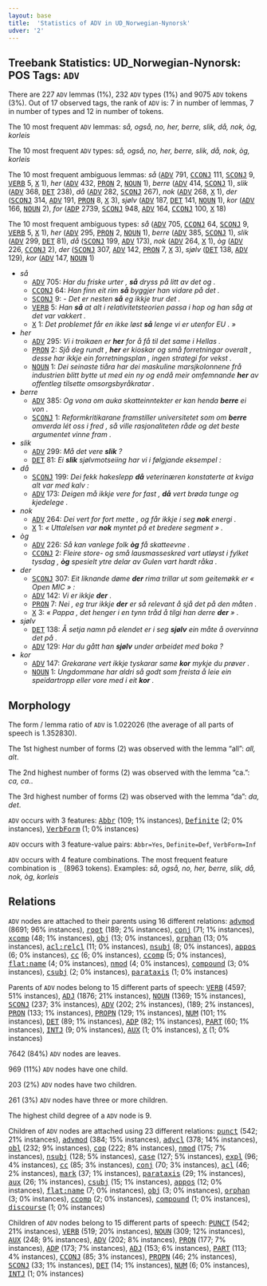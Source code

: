 ```yaml
---
layout: base
title:  'Statistics of ADV in UD_Norwegian-Nynorsk'
udver: '2'
---
```


## Treebank Statistics: UD_Norwegian-Nynorsk: POS Tags: `ADV`

There are 227 `ADV` lemmas (1%), 232 `ADV` types (1%) and 9075 `ADV` tokens (3%).
Out of 17 observed tags, the rank of `ADV` is: 7 in number of lemmas, 7 in number of types and 12 in number of tokens.

The 10 most frequent `ADV` lemmas: <em>så, også, no, her, berre, slik, då, nok, òg, korleis</em>

The 10 most frequent `ADV` types:  <em>så, også, no, her, berre, slik, då, nok, òg, korleis</em>

The 10 most frequent ambiguous lemmas: <em>så</em> (<tt><a href="no_nynorsk-pos-ADV.html">ADV</a></tt> 791, <tt><a href="no_nynorsk-pos-CCONJ.html">CCONJ</a></tt> 111, <tt><a href="no_nynorsk-pos-SCONJ.html">SCONJ</a></tt> 9, <tt><a href="no_nynorsk-pos-VERB.html">VERB</a></tt> 5, <tt><a href="no_nynorsk-pos-X.html">X</a></tt> 1), <em>her</em> (<tt><a href="no_nynorsk-pos-ADV.html">ADV</a></tt> 432, <tt><a href="no_nynorsk-pos-PRON.html">PRON</a></tt> 2, <tt><a href="no_nynorsk-pos-NOUN.html">NOUN</a></tt> 1), <em>berre</em> (<tt><a href="no_nynorsk-pos-ADV.html">ADV</a></tt> 414, <tt><a href="no_nynorsk-pos-SCONJ.html">SCONJ</a></tt> 1), <em>slik</em> (<tt><a href="no_nynorsk-pos-ADV.html">ADV</a></tt> 368, <tt><a href="no_nynorsk-pos-DET.html">DET</a></tt> 238), <em>då</em> (<tt><a href="no_nynorsk-pos-ADV.html">ADV</a></tt> 282, <tt><a href="no_nynorsk-pos-SCONJ.html">SCONJ</a></tt> 267), <em>nok</em> (<tt><a href="no_nynorsk-pos-ADV.html">ADV</a></tt> 268, <tt><a href="no_nynorsk-pos-X.html">X</a></tt> 1), <em>der</em> (<tt><a href="no_nynorsk-pos-SCONJ.html">SCONJ</a></tt> 314, <tt><a href="no_nynorsk-pos-ADV.html">ADV</a></tt> 191, <tt><a href="no_nynorsk-pos-PRON.html">PRON</a></tt> 8, <tt><a href="no_nynorsk-pos-X.html">X</a></tt> 3), <em>sjølv</em> (<tt><a href="no_nynorsk-pos-ADV.html">ADV</a></tt> 187, <tt><a href="no_nynorsk-pos-DET.html">DET</a></tt> 141, <tt><a href="no_nynorsk-pos-NOUN.html">NOUN</a></tt> 1), <em>kor</em> (<tt><a href="no_nynorsk-pos-ADV.html">ADV</a></tt> 166, <tt><a href="no_nynorsk-pos-NOUN.html">NOUN</a></tt> 2), <em>for</em> (<tt><a href="no_nynorsk-pos-ADP.html">ADP</a></tt> 2739, <tt><a href="no_nynorsk-pos-SCONJ.html">SCONJ</a></tt> 948, <tt><a href="no_nynorsk-pos-ADV.html">ADV</a></tt> 164, <tt><a href="no_nynorsk-pos-CCONJ.html">CCONJ</a></tt> 100, <tt><a href="no_nynorsk-pos-X.html">X</a></tt> 18)

The 10 most frequent ambiguous types:  <em>så</em> (<tt><a href="no_nynorsk-pos-ADV.html">ADV</a></tt> 705, <tt><a href="no_nynorsk-pos-CCONJ.html">CCONJ</a></tt> 64, <tt><a href="no_nynorsk-pos-SCONJ.html">SCONJ</a></tt> 9, <tt><a href="no_nynorsk-pos-VERB.html">VERB</a></tt> 5, <tt><a href="no_nynorsk-pos-X.html">X</a></tt> 1), <em>her</em> (<tt><a href="no_nynorsk-pos-ADV.html">ADV</a></tt> 295, <tt><a href="no_nynorsk-pos-PRON.html">PRON</a></tt> 2, <tt><a href="no_nynorsk-pos-NOUN.html">NOUN</a></tt> 1), <em>berre</em> (<tt><a href="no_nynorsk-pos-ADV.html">ADV</a></tt> 385, <tt><a href="no_nynorsk-pos-SCONJ.html">SCONJ</a></tt> 1), <em>slik</em> (<tt><a href="no_nynorsk-pos-ADV.html">ADV</a></tt> 299, <tt><a href="no_nynorsk-pos-DET.html">DET</a></tt> 81), <em>då</em> (<tt><a href="no_nynorsk-pos-SCONJ.html">SCONJ</a></tt> 199, <tt><a href="no_nynorsk-pos-ADV.html">ADV</a></tt> 173), <em>nok</em> (<tt><a href="no_nynorsk-pos-ADV.html">ADV</a></tt> 264, <tt><a href="no_nynorsk-pos-X.html">X</a></tt> 1), <em>òg</em> (<tt><a href="no_nynorsk-pos-ADV.html">ADV</a></tt> 226, <tt><a href="no_nynorsk-pos-CCONJ.html">CCONJ</a></tt> 2), <em>der</em> (<tt><a href="no_nynorsk-pos-SCONJ.html">SCONJ</a></tt> 307, <tt><a href="no_nynorsk-pos-ADV.html">ADV</a></tt> 142, <tt><a href="no_nynorsk-pos-PRON.html">PRON</a></tt> 7, <tt><a href="no_nynorsk-pos-X.html">X</a></tt> 3), <em>sjølv</em> (<tt><a href="no_nynorsk-pos-DET.html">DET</a></tt> 138, <tt><a href="no_nynorsk-pos-ADV.html">ADV</a></tt> 129), <em>kor</em> (<tt><a href="no_nynorsk-pos-ADV.html">ADV</a></tt> 147, <tt><a href="no_nynorsk-pos-NOUN.html">NOUN</a></tt> 1)


* <em>så</em>
  * <tt><a href="no_nynorsk-pos-ADV.html">ADV</a></tt> 705: <em>Har du friske urter , <b>så</b> dryss på litt av det og .</em>
  * <tt><a href="no_nynorsk-pos-CCONJ.html">CCONJ</a></tt> 64: <em>Han finn eit rim <b>så</b> byggjer han vidare på det .</em>
  * <tt><a href="no_nynorsk-pos-SCONJ.html">SCONJ</a></tt> 9: <em>- Det er nesten <b>så</b> eg ikkje trur det .</em>
  * <tt><a href="no_nynorsk-pos-VERB.html">VERB</a></tt> 5: <em>Han <b>så</b> at alt i relativitetsteorien passa i hop og han såg at det var vakkert .</em>
  * <tt><a href="no_nynorsk-pos-X.html">X</a></tt> 1: <em>Det problemet får en ikke løst <b>så</b> lenge vi er utenfor EU . »</em>
* <em>her</em>
  * <tt><a href="no_nynorsk-pos-ADV.html">ADV</a></tt> 295: <em>Vi i troikaen er <b>her</b> for å få til det same i Hellas .</em>
  * <tt><a href="no_nynorsk-pos-PRON.html">PRON</a></tt> 2: <em>Sjå deg rundt , <b>her</b> er kioskar og små forretningar overalt , desse har ikkje ein forretningsplan , ingen strategi for vekst .</em>
  * <tt><a href="no_nynorsk-pos-NOUN.html">NOUN</a></tt> 1: <em>Dei seinaste tiåra har dei maskuline marsjkolonnene frå industrien blitt bytte ut med ein ny og endå meir omfemnande <b>her</b> av offentleg tilsette omsorgsbyråkratar .</em>
* <em>berre</em>
  * <tt><a href="no_nynorsk-pos-ADV.html">ADV</a></tt> 385: <em>Og vona om auka skatteinntekter er kan henda <b>berre</b> ei von .</em>
  * <tt><a href="no_nynorsk-pos-SCONJ.html">SCONJ</a></tt> 1: <em>Reformkritikarane framstiller universitetet som om <b>berre</b> omverda lét oss i fred , så ville rasjonaliteten råde og det beste argumentet vinne fram .</em>
* <em>slik</em>
  * <tt><a href="no_nynorsk-pos-ADV.html">ADV</a></tt> 299: <em>Må det vere <b>slik</b> ?</em>
  * <tt><a href="no_nynorsk-pos-DET.html">DET</a></tt> 81: <em>Ei <b>slik</b> sjølvmotseiing har vi i følgjande eksempel :</em>
* <em>då</em>
  * <tt><a href="no_nynorsk-pos-SCONJ.html">SCONJ</a></tt> 199: <em>Dei fekk hakeslepp <b>då</b> veterinæren konstaterte at kviga alt var med kalv :</em>
  * <tt><a href="no_nynorsk-pos-ADV.html">ADV</a></tt> 173: <em>Deigen må ikkje vere for fast , <b>då</b> vert brøda tunge og kjedelege .</em>
* <em>nok</em>
  * <tt><a href="no_nynorsk-pos-ADV.html">ADV</a></tt> 264: <em>Dei vert for fort mette , og får ikkje i seg <b>nok</b> energi .</em>
  * <tt><a href="no_nynorsk-pos-X.html">X</a></tt> 1: <em>« Uttalelsen var <b>nok</b> myntet på et bredere segment » .</em>
* <em>òg</em>
  * <tt><a href="no_nynorsk-pos-ADV.html">ADV</a></tt> 226: <em>Så kan vanlege folk <b>òg</b> få skatteevne .</em>
  * <tt><a href="no_nynorsk-pos-CCONJ.html">CCONJ</a></tt> 2: <em>Fleire store- og små lausmasseskred vart utløyst i fylket tysdag , <b>òg</b> spesielt ytre delar av Gulen vart hardt råka .</em>
* <em>der</em>
  * <tt><a href="no_nynorsk-pos-SCONJ.html">SCONJ</a></tt> 307: <em>Eit liknande døme <b>der</b> rima trillar ut som geitemøkk er « Open MIC » :</em>
  * <tt><a href="no_nynorsk-pos-ADV.html">ADV</a></tt> 142: <em>Vi er ikkje <b>der</b> .</em>
  * <tt><a href="no_nynorsk-pos-PRON.html">PRON</a></tt> 7: <em>Nei , eg trur ikkje <b>der</b> er så relevant å sjå det på den måten .</em>
  * <tt><a href="no_nynorsk-pos-X.html">X</a></tt> 3: <em>« Pappa , det henger i en tynn tråd å tilgi han derre <b>der</b> » .</em>
* <em>sjølv</em>
  * <tt><a href="no_nynorsk-pos-DET.html">DET</a></tt> 138: <em>Å setja namn på elendet er i seg <b>sjølv</b> ein måte å overvinna det på .</em>
  * <tt><a href="no_nynorsk-pos-ADV.html">ADV</a></tt> 129: <em>Har du gått han <b>sjølv</b> under arbeidet med boka ?</em>
* <em>kor</em>
  * <tt><a href="no_nynorsk-pos-ADV.html">ADV</a></tt> 147: <em>Grekarane vert ikkje tyskarar same <b>kor</b> mykje du prøver .</em>
  * <tt><a href="no_nynorsk-pos-NOUN.html">NOUN</a></tt> 1: <em>Ungdommane har aldri så godt som freista å leie ein speidartropp eller vore med i eit <b>kor</b> .</em>

## Morphology

The form / lemma ratio of `ADV` is 1.022026 (the average of all parts of speech is 1.352830).

The 1st highest number of forms (2) was observed with the lemma “all”: <em>all, alt</em>.

The 2nd highest number of forms (2) was observed with the lemma “ca.”: <em>ca, ca.</em>.

The 3rd highest number of forms (2) was observed with the lemma “da”: <em>da, det</em>.

`ADV` occurs with 3 features: <tt><a href="no_nynorsk-feat-Abbr.html">Abbr</a></tt> (109; 1% instances), <tt><a href="no_nynorsk-feat-Definite.html">Definite</a></tt> (2; 0% instances), <tt><a href="no_nynorsk-feat-VerbForm.html">VerbForm</a></tt> (1; 0% instances)

`ADV` occurs with 3 feature-value pairs: `Abbr=Yes`, `Definite=Def`, `VerbForm=Inf`

`ADV` occurs with 4 feature combinations.
The most frequent feature combination is `_` (8963 tokens).
Examples: <em>så, også, no, her, berre, slik, då, nok, òg, korleis</em>


## Relations

`ADV` nodes are attached to their parents using 16 different relations: <tt><a href="no_nynorsk-dep-advmod.html">advmod</a></tt> (8691; 96% instances), <tt><a href="no_nynorsk-dep-root.html">root</a></tt> (189; 2% instances), <tt><a href="no_nynorsk-dep-conj.html">conj</a></tt> (71; 1% instances), <tt><a href="no_nynorsk-dep-xcomp.html">xcomp</a></tt> (48; 1% instances), <tt><a href="no_nynorsk-dep-obj.html">obj</a></tt> (13; 0% instances), <tt><a href="no_nynorsk-dep-orphan.html">orphan</a></tt> (13; 0% instances), <tt><a href="no_nynorsk-dep-acl-relcl.html">acl:relcl</a></tt> (11; 0% instances), <tt><a href="no_nynorsk-dep-nsubj.html">nsubj</a></tt> (8; 0% instances), <tt><a href="no_nynorsk-dep-appos.html">appos</a></tt> (6; 0% instances), <tt><a href="no_nynorsk-dep-cc.html">cc</a></tt> (6; 0% instances), <tt><a href="no_nynorsk-dep-ccomp.html">ccomp</a></tt> (5; 0% instances), <tt><a href="no_nynorsk-dep-flat-name.html">flat:name</a></tt> (4; 0% instances), <tt><a href="no_nynorsk-dep-nmod.html">nmod</a></tt> (4; 0% instances), <tt><a href="no_nynorsk-dep-compound.html">compound</a></tt> (3; 0% instances), <tt><a href="no_nynorsk-dep-csubj.html">csubj</a></tt> (2; 0% instances), <tt><a href="no_nynorsk-dep-parataxis.html">parataxis</a></tt> (1; 0% instances)

Parents of `ADV` nodes belong to 15 different parts of speech: <tt><a href="no_nynorsk-pos-VERB.html">VERB</a></tt> (4597; 51% instances), <tt><a href="no_nynorsk-pos-ADJ.html">ADJ</a></tt> (1876; 21% instances), <tt><a href="no_nynorsk-pos-NOUN.html">NOUN</a></tt> (1369; 15% instances), <tt><a href="no_nynorsk-pos-SCONJ.html">SCONJ</a></tt> (237; 3% instances), <tt><a href="no_nynorsk-pos-ADV.html">ADV</a></tt> (202; 2% instances),  (189; 2% instances), <tt><a href="no_nynorsk-pos-PRON.html">PRON</a></tt> (133; 1% instances), <tt><a href="no_nynorsk-pos-PROPN.html">PROPN</a></tt> (129; 1% instances), <tt><a href="no_nynorsk-pos-NUM.html">NUM</a></tt> (101; 1% instances), <tt><a href="no_nynorsk-pos-DET.html">DET</a></tt> (89; 1% instances), <tt><a href="no_nynorsk-pos-ADP.html">ADP</a></tt> (82; 1% instances), <tt><a href="no_nynorsk-pos-PART.html">PART</a></tt> (60; 1% instances), <tt><a href="no_nynorsk-pos-INTJ.html">INTJ</a></tt> (9; 0% instances), <tt><a href="no_nynorsk-pos-AUX.html">AUX</a></tt> (1; 0% instances), <tt><a href="no_nynorsk-pos-X.html">X</a></tt> (1; 0% instances)

7642 (84%) `ADV` nodes are leaves.

969 (11%) `ADV` nodes have one child.

203 (2%) `ADV` nodes have two children.

261 (3%) `ADV` nodes have three or more children.

The highest child degree of a `ADV` node is 9.

Children of `ADV` nodes are attached using 23 different relations: <tt><a href="no_nynorsk-dep-punct.html">punct</a></tt> (542; 21% instances), <tt><a href="no_nynorsk-dep-advmod.html">advmod</a></tt> (384; 15% instances), <tt><a href="no_nynorsk-dep-advcl.html">advcl</a></tt> (378; 14% instances), <tt><a href="no_nynorsk-dep-obl.html">obl</a></tt> (232; 9% instances), <tt><a href="no_nynorsk-dep-cop.html">cop</a></tt> (222; 8% instances), <tt><a href="no_nynorsk-dep-nmod.html">nmod</a></tt> (175; 7% instances), <tt><a href="no_nynorsk-dep-nsubj.html">nsubj</a></tt> (128; 5% instances), <tt><a href="no_nynorsk-dep-case.html">case</a></tt> (127; 5% instances), <tt><a href="no_nynorsk-dep-expl.html">expl</a></tt> (96; 4% instances), <tt><a href="no_nynorsk-dep-cc.html">cc</a></tt> (85; 3% instances), <tt><a href="no_nynorsk-dep-conj.html">conj</a></tt> (70; 3% instances), <tt><a href="no_nynorsk-dep-acl.html">acl</a></tt> (46; 2% instances), <tt><a href="no_nynorsk-dep-mark.html">mark</a></tt> (37; 1% instances), <tt><a href="no_nynorsk-dep-parataxis.html">parataxis</a></tt> (29; 1% instances), <tt><a href="no_nynorsk-dep-aux.html">aux</a></tt> (26; 1% instances), <tt><a href="no_nynorsk-dep-csubj.html">csubj</a></tt> (15; 1% instances), <tt><a href="no_nynorsk-dep-appos.html">appos</a></tt> (12; 0% instances), <tt><a href="no_nynorsk-dep-flat-name.html">flat:name</a></tt> (7; 0% instances), <tt><a href="no_nynorsk-dep-obj.html">obj</a></tt> (3; 0% instances), <tt><a href="no_nynorsk-dep-orphan.html">orphan</a></tt> (3; 0% instances), <tt><a href="no_nynorsk-dep-ccomp.html">ccomp</a></tt> (2; 0% instances), <tt><a href="no_nynorsk-dep-compound.html">compound</a></tt> (1; 0% instances), <tt><a href="no_nynorsk-dep-discourse.html">discourse</a></tt> (1; 0% instances)

Children of `ADV` nodes belong to 15 different parts of speech: <tt><a href="no_nynorsk-pos-PUNCT.html">PUNCT</a></tt> (542; 21% instances), <tt><a href="no_nynorsk-pos-VERB.html">VERB</a></tt> (519; 20% instances), <tt><a href="no_nynorsk-pos-NOUN.html">NOUN</a></tt> (309; 12% instances), <tt><a href="no_nynorsk-pos-AUX.html">AUX</a></tt> (248; 9% instances), <tt><a href="no_nynorsk-pos-ADV.html">ADV</a></tt> (202; 8% instances), <tt><a href="no_nynorsk-pos-PRON.html">PRON</a></tt> (177; 7% instances), <tt><a href="no_nynorsk-pos-ADP.html">ADP</a></tt> (173; 7% instances), <tt><a href="no_nynorsk-pos-ADJ.html">ADJ</a></tt> (153; 6% instances), <tt><a href="no_nynorsk-pos-PART.html">PART</a></tt> (113; 4% instances), <tt><a href="no_nynorsk-pos-CCONJ.html">CCONJ</a></tt> (85; 3% instances), <tt><a href="no_nynorsk-pos-PROPN.html">PROPN</a></tt> (46; 2% instances), <tt><a href="no_nynorsk-pos-SCONJ.html">SCONJ</a></tt> (33; 1% instances), <tt><a href="no_nynorsk-pos-DET.html">DET</a></tt> (14; 1% instances), <tt><a href="no_nynorsk-pos-NUM.html">NUM</a></tt> (6; 0% instances), <tt><a href="no_nynorsk-pos-INTJ.html">INTJ</a></tt> (1; 0% instances)

